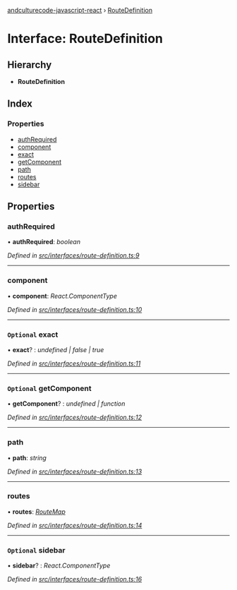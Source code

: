 [andculturecode-javascript-react](../README.md) › [RouteDefinition](routedefinition.md)

# Interface: RouteDefinition

## Hierarchy

-   **RouteDefinition**

## Index

### Properties

-   [authRequired](routedefinition.md#authrequired)
-   [component](routedefinition.md#component)
-   [exact](routedefinition.md#optional-exact)
-   [getComponent](routedefinition.md#optional-getcomponent)
-   [path](routedefinition.md#path)
-   [routes](routedefinition.md#routes)
-   [sidebar](routedefinition.md#optional-sidebar)

## Properties

### authRequired

• **authRequired**: _boolean_

_Defined in [src/interfaces/route-definition.ts:9](https://github.com/AndcultureCode/AndcultureCode.JavaScript.React/blob/93d00e6/src/interfaces/route-definition.ts#L9)_

---

### component

• **component**: _React.ComponentType_

_Defined in [src/interfaces/route-definition.ts:10](https://github.com/AndcultureCode/AndcultureCode.JavaScript.React/blob/93d00e6/src/interfaces/route-definition.ts#L10)_

---

### `Optional` exact

• **exact**? : _undefined | false | true_

_Defined in [src/interfaces/route-definition.ts:11](https://github.com/AndcultureCode/AndcultureCode.JavaScript.React/blob/93d00e6/src/interfaces/route-definition.ts#L11)_

---

### `Optional` getComponent

• **getComponent**? : _undefined | function_

_Defined in [src/interfaces/route-definition.ts:12](https://github.com/AndcultureCode/AndcultureCode.JavaScript.React/blob/93d00e6/src/interfaces/route-definition.ts#L12)_

---

### path

• **path**: _string_

_Defined in [src/interfaces/route-definition.ts:13](https://github.com/AndcultureCode/AndcultureCode.JavaScript.React/blob/93d00e6/src/interfaces/route-definition.ts#L13)_

---

### routes

• **routes**: _[RouteMap](routemap.md)_

_Defined in [src/interfaces/route-definition.ts:14](https://github.com/AndcultureCode/AndcultureCode.JavaScript.React/blob/93d00e6/src/interfaces/route-definition.ts#L14)_

---

### `Optional` sidebar

• **sidebar**? : _React.ComponentType_

_Defined in [src/interfaces/route-definition.ts:16](https://github.com/AndcultureCode/AndcultureCode.JavaScript.React/blob/93d00e6/src/interfaces/route-definition.ts#L16)_
